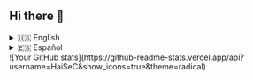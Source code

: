 ## Hi there 👋

<!--
**HaiSeC/HaiSeC** is a ✨ _special_ ✨ repository because its `README.md` (this file) appears on your GitHub profile.

Here are some ideas to get you started:

- 🔭 I’m currently working on ...
- 🌱 I’m currently learning ...
- 👯 I’m looking to collaborate on ...
- 🤔 I’m looking for help with ...
- 💬 Ask me about ...
- 📫 How to reach me: ...
- 😄 Pronouns: ...
- ⚡ Fun fact: ...
-->

<details>
<summary>🇺🇸 English</summary>

This is the English version.
</details>

<details>
<summary>🇪🇸 Español</summary>

Esta es la versión en español.
</details>
![Your GitHub stats](https://github-readme-stats.vercel.app/api?username=HaiSeC&show_icons=true&theme=radical)
